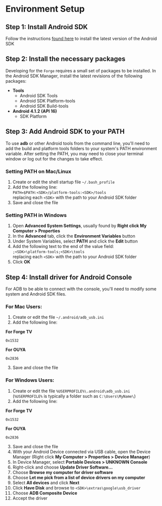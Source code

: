 # Environment Setup

## Step 1: Install Android SDK
Follow the instructions [found here](https://developer.android.com/sdk/installing/index.html) to install the latest version of the Android SDK

## Step 2: Install the necessary packages
Developing for the `Forge` requires a small set of packages to be installed. In the Android SDK Manager, install the latest revisions of the following packages:

 * **Tools**
   * Android SDK Tools
   * Android SDK Platform-tools
   * Android SDK Build-tools
 * **Android 4.1.2 (API 16)**
   * SDK Platform
   
## Step 3: Add Android SDK to your PATH

To use **adb** or other Android tools from the command line, you'll need to add the build and platform tools folders to your system's PATH environment variable. After setting the PATH, you may need to close your terminal window or log out for the changes to take effect.

### Setting PATH on Mac/Linux

1. Create or edit the shell startup file `~/.bash_profile`
2. Add the following line:  
   `PATH=$PATH:<SDK>/platform-tools:<SDK>/tools`  
   replacing each `<SDK>` with the path to your Android SDK folder
4. Save and close the file  

### Setting PATH in Windows

1. Open **Advanced System Settings**, usually found by **Right click My Computer > Properties**
2. In the **Advanced** tab, click the **Environment Variables** button
3. Under System Variables, select **PATH** and click the **Edit** button
4. Add the following text to the end of the value field:  
   `;<SDK>\platform-tools;<SDK>\tools`  
   replacing each `<SDK>` with the path to your Android SDK folder
5. Click **OK**

## Step 4: Install driver for Android Console

For ADB to be able to connect with the console, you'll need to modify some system and Android SDK files.

### For Mac Users:

1. Create or edit the file `~/.android/adb_usb.ini`
2. Add the following line:

**For Forge TV**
```
0x1532
```

**For OUYA**

```
0x2836
```

3. Save and close the file

### For Windows Users:

1. Create or edit the file `%USERPROFILE%\.android\adb_usb.ini`  
   (`%USERPROFILE%` is typically a folder such as `C:\Users\MyName\`)
2. Add the following line:

**For Forge TV**
```
0x1532
```

**For OUYA**

```
0x2836
```

3. Save and close the file
4. With your Android Device connected via USB cable, open the Device Manager (Right click **My Computer > Properties > Device Manager**)
5. In Device Manager, select **Portable Devices > UNKNOWN Console**
6. Right-click and choose **Update Driver Software...**
7. Choose **Browse my computer for driver software**
8. Choose **Let me pick from a list of device drivers on my computer**
9. Select **All devices** and click **Next**
10. Click **Have Disk** and browse to `<SDK>\extras\google\usb_driver`
11. Choose **ADB Composite Device**
12. Accept the driver
